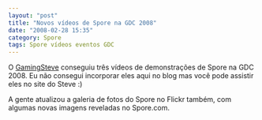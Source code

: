 ```yaml
---
layout: "post"
title: "Novos vídeos de Spore na GDC 2008"
date: "2008-02-28 15:35"
category: Spore
tags: Spore vídeos eventos GDC
---
```


O [GamingSteve](http://www.gamingsteve.com/archives/spore/) conseguiu três vídeos de demonstrações de Spore na GDC 2008. Eu não consegui incorporar eles aqui no blog mas você pode assistir eles no site do Steve :)

A gente atualizou a galeria de fotos do Spore no Flickr também, com algumas novas imagens reveladas no Spore.com.
